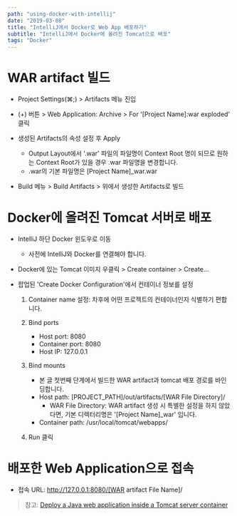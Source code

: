 ```yaml
---
path: "using-docker-with-intellij"
date: "2019-03-08"
title: "IntelliJ에서 Docker로 Web App 배포하기"
subtitle: "IntelliJ에서 Docker에 올려진 Tomcat으로 배포"
tags: "Docker"
---
```


# WAR artifact 빌드

- Project Settings(⌘;) > Artifacts 메뉴 진입
- (+) 버튼 > Web Application: Archive > For '[Project Name]:war exploded' 클릭
- 생성된 Artifacts의 속성 설정 후 Apply
  - Output Layout에서 '.war' 파일의 파일명이 Context Root 명이 되므로 원하는 Context Root가 있을 경우 .war 파일명을 변경합니다.
  - .war의 기본 파일명은 [Project Name]\_war.war

- Build 메뉴 > Build Artifacts > 위에서 생성한 Artifacts로 빌드

# Docker에 올려진 Tomcat 서버로 배포

- IntelliJ 하단 Docker 윈도우로 이동
  - 사전에 IntelliJ와 Docker를 연결해야 합니다.

- Docker에 있는 Tomcat 이미지 우클릭 > Create container > Create...
- 팝업된 'Create Docker Configuration'에서 컨테이너 정보를 설정

  1. Container name 설정: 차후에 어떤 프로젝트의 컨테이너인지 식별하기 편합니다.

  2. Bind ports

     - Host port: 8080
     - Container port: 8080
     - Host IP: 127.0.0.1

  3. Bind mounts

     - 본 글 첫번째 단계에서 빌드한 WAR artifact과 tomcat 배포 경로를 바인딩합니다.
     - Host path: [PROJECT_PATH]/out/artifacts/[WAR File Directory]/
       - WAR File Directory: WAR artifact 생성 시 특별한 설정을 하지 않았다면, 기본 디렉터리명은 '[Project Name]\_war' 입니다.
     - Container path: /usr/local/tomcat/webapps/

  4. Run 클릭

# 배포한 Web Application으로 접속

- 접속 URL: http://127.0.0.1:8080/[WAR artifact File Name]/

> 참고: [Deploy a Java web application inside a Tomcat server container](https://www.jetbrains.com/help/idea/deploying-a-web-app-into-an-app-server-container.html)
